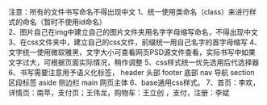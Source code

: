 注意：所有的文件书写命名不得出现中文
1、统一使用类命名（class）来进行样式的命名（暂时不使用id命名）  
2、图片自己在img中建立自己的图片文件夹用名字字母缩写命名，不得出现中文
3、在css文件夹中，建立自己的css文件，前缀统一用自己名字的首字母缩写
4、文字统一使用微软雅黑，文字大小可查看网页PSD源文件查看，实际书写中如果文字过大，可根据页面实际情况，稍作调整
5、css样式统一优先选用后代选择器
6、书写需要注意用予语义化标签，
header 头部
footer 底部
nav 导航
section 区段标签
aside 侧边栏
main 网页主体
6、base通用css样式。
7、首页：李欢，详情页：南苹，支付页；王伟龙，购物车：王立创 ，支付，注册：李斌
